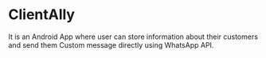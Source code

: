 # ClientAlly
It is an Android App where user can store information about their customers and send them Custom message directly using WhatsApp API.

